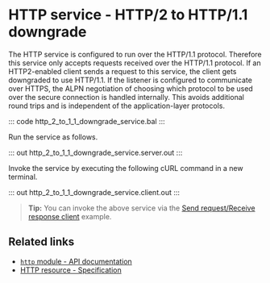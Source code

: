 # HTTP service - HTTP/2 to HTTP/1.1 downgrade

The HTTP service is configured to run over the HTTP/1.1 protocol. Therefore this service only accepts requests received over the HTTP/1.1 protocol. If an HTTP2-enabled client sends a request to this service, the client gets downgraded to use HTTP/1.1. If the listener is configured to communicate over HTTPS, the ALPN negotiation of choosing which protocol to be used over the secure connection is handled internally. This avoids additional round trips and is independent of the application-layer protocols.

::: code http_2_to_1_1_downgrade_service.bal :::

Run the service as follows.

::: out http_2_to_1_1_downgrade_service.server.out :::

Invoke the service by executing the following cURL command in a new terminal.

::: out http_2_to_1_1_downgrade_service.client.out :::

>**Tip:** You can invoke the above service via the [Send request/Receive response client](/learn/by-example/http-client-send-request-receive-response/) example.

## Related links
- [`http` module - API documentation](https://lib.ballerina.io/ballerina/http/latest/)
- [HTTP resource - Specification](https://ballerina.io/spec/http/#23-resource)
